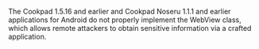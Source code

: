 The Cookpad 1.5.16 and earlier and Cookpad Noseru 1.1.1 and earlier applications for Android do not properly implement the WebView class, which allows remote attackers to obtain sensitive information via a crafted application.
